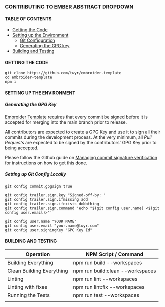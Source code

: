 ### CONTRIBUTING TO EMBER ABSTRACT DROPDOWN

#### TABLE OF CONTENTS

-   [Getting the Code](#getting-the-code)
-   [Setting up the Environment](#setting-up-the-environment)
    -   [Git Configuration](#setting-up-git-config-locally)
    -   [Generating the GPG key](#generating-the-gpg-key)
-   [Building and Testing](#building-and-testing)

#### GETTING THE CODE

```
git clone https://github.com/twyr/embroider-template
cd embroider-template
npm i
```

#### SETTING UP THE ENVIRONMENT

##### Generating the GPG Key

[Embroider Template](https://github.com/twyr/embroider-template) requires that every commit be signed before it is accepted for merging into the main branch prior to release.

All contributors are expected to create a GPG Key and use it to sign all their commits during the development process.
At the very minimum, all _Pull Requests_ are expected to be signed by the contributors' GPG Key prior to being accepted.

Please follow the Github guide on [Managing commit signature verification](https://help.github.com/en/github/authenticating-to-github/managing-commit-signature-verification) for instructions on how to get this done.

##### Setting up Git Config Locally

```
git config commit.gpgsign true

git config trailer.sign.key "Signed-off-by: "
git config trailer.sign.ifmissing add
git config trailer.sign.ifexists doNothing
git config trailer.sign.command 'echo "$(git config user.name) <$(git config user.email)>"'

git config user.name "YOUR NAME"
git config user.email "your.name@twyr.com"
git config user.signingKey "GPG Key Id"
```

#### BUILDING AND TESTING

| Operation                 | NPM Script / Command             |
| ------------------------- | -------------------------------- |
| Building Everything       | npm run build --workspaces       |
| Clean Building Everything | npm run build:clean --workspaces |
| Linting                   | npm run lint --workspaces        |
| Linting with fixes        | npm run lint:fix --workspaces    |
| Running the Tests         | npm run test --workspaces        |
|                           |                                  |

